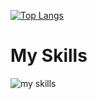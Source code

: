 [![Top Langs](https://github-readme-stats.vercel.app/api/top-langs/?username=Rino1011
)](https://github.com/Rino1011/github-readme-stats)

<h1>My Skills</h1>
<p align="left">
  <img alt="my skills" src="https://skillicons.dev/icons?theme=light&perline=8&i=ai,pr,ae,unity,cs,arduino,c,raspberrypi,py,html,css,blender,figma,github,visualstudio,vscode" />
</p>
